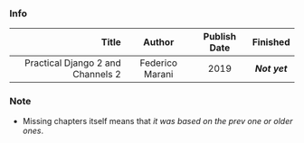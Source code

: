 ### Info

| Title | Author | Publish Date | Finished |
| ----: | :----: | :----: | :----: |
| Practical Django 2 and Channels 2 | Federico Marani | 2019 | ***Not yet*** | 

### Note 
- Missing chapters itself means that *it was based on the prev one or older ones*.
